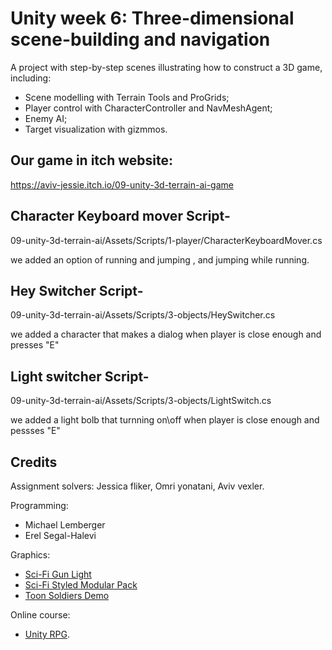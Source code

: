 # Unity week 6: Three-dimensional scene-building and navigation

A project with step-by-step scenes illustrating how to construct a 3D game, including:

* Scene modelling with Terrain Tools and ProGrids;
* Player control with CharacterController and NavMeshAgent;
* Enemy AI;
* Target visualization with gizmmos.

## Our game in itch website:

https://aviv-jessie.itch.io/09-unity-3d-terrain-ai-game




## Character Keyboard mover Script-

09-unity-3d-terrain-ai/Assets/Scripts/1-player/CharacterKeyboardMover.cs 

we added an option of running and jumping , and jumping while running.


## Hey Switcher Script-

09-unity-3d-terrain-ai/Assets/Scripts/3-objects/HeySwitcher.cs

we added a character that makes a dialog when player is close enough and presses "E" 


## Light switcher Script-

09-unity-3d-terrain-ai/Assets/Scripts/3-objects/LightSwitch.cs 

we added a light  bolb that turnning on\off when player is close enough and pessses "E"



## Credits

Assignment solvers:
Jessica fliker, Omri yonatani, Aviv vexler.

Programming:
* Michael Lemberger
* Erel Segal-Halevi

Graphics:
* [Sci-Fi Gun Light](https://assetstore.unity.com/packages/3d/props/guns/sci-fi-gun-light-87916)
* [Sci-Fi Styled Modular Pack](https://assetstore.unity.com/packages/3d/environments/sci-fi/sci-fi-styled-modular-pack-82913)
* [Toon Soldiers Demo](https://assetstore.unity.com/packages/3d/characters/toon-soldiers-demo-69684)

Online course:
* [Unity RPG](https://www.gamedev.tv/p/unity-rpg/?product_id=1503859&coupon_code=JOINUS).
